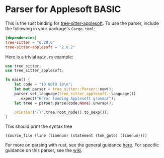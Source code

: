 Parser for Applesoft BASIC
==========================

This is the rust binding for [tree-sitter-applesoft](https://github.com/dfgordon/tree-sitter-applesoft).  To use the parser, include the following in your package's `Cargo.toml`:
```toml
[dependencies]
tree-sitter = "0.20.6"
tree-sitter-applesoft = "2.0.2"
```
Here is a trivial `main.rs` example:
```rust
use tree_sitter;
use tree_sitter_applesoft;

fn main() {
    let code = "10 GOTO 10\n";
    let mut parser = tree_sitter::Parser::new();
    parser.set_language(tree_sitter_applesoft::language())
      .expect("Error loading Applesoft grammar");
    let tree = parser.parse(code,None).unwrap();

    println!("{}",tree.root_node().to_sexp());
}
```
This should print the syntax tree
```
(source_file (line (linenum) (statement (tok_goto) (linenum))))
```
For more on parsing with rust, see the general guidance [here](https://github.com/tree-sitter/tree-sitter/blob/master/lib/binding_rust/README.md).  For specific guidance on this parser, see the [wiki](https://github.com/dfgordon/tree-sitter-applesoft/wiki).
